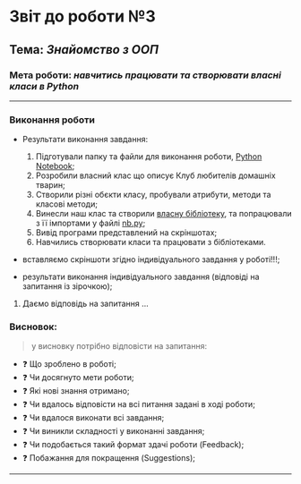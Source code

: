 # Звіт до роботи №3
## Тема: _Знайомство з ООП_
### Мета роботи: _навчитись працювати та створювати власні класи в Python_
---
### Виконання роботи
- Результати виконання завдання:
    1. Підготували папку та файли для виконання роботи, [Python Notebook](nb.ipynb);
    1. Розробили власний клас що описує Клуб любителів домашніх тварин;
    1. Створили різні обєкти класу, пробували атрибути, методи та класові методи;
    1. Винесли наш клас та створили [власну бібліотеку](modules/my.py), та попрацювали з її імпортами у файлі [nb.py](nb.py);
    1. Вивід програми представлений на скріншотах;  
    1. Навчились створювати класи та працювати з бібліотеками.
- вставляємо скріншоти згідно індивідуального завдання у роботі!!!;


- результати виконання індивідуального завдання (відповіді на запитання із зірочкою);
 1. Даємо відповідь на запитання ...

### Висновок: 
> у висновку потрібно відповісти на запитання:
- :question: Що зроблено в роботі;
- :question: Чи досягнуто мети роботи;
- :question: Які нові знання отримано;
- :question: Чи вдалось відповісти на всі питання задані в ході роботи;
- :question: Чи вдалося виконати всі завдання;
- :question: Чи виникли складності у виконанні завдання;
- :question: Чи подобається такий формат здачі роботи (Feedback);
- :question: Побажання для покращення (Suggestions);
---